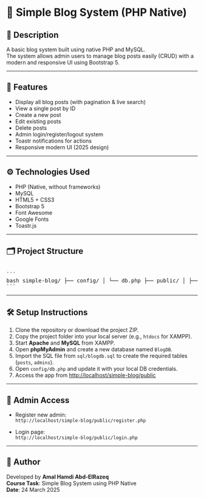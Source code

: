 # 📝 Simple Blog System (PHP Native)

## 📌 Description
A basic blog system built using native PHP and MySQL.  
The system allows admin users to manage blog posts easily (CRUD) with a modern and responsive UI using Bootstrap 5.

---

## 🚀 Features
- Display all blog posts (with pagination & live search)
- View a single post by ID
- Create a new post
- Edit existing posts
- Delete posts
- Admin login/register/logout system
- Toastr notifications for actions
- Responsive modern UI (2025 design)

---

## ⚙️ Technologies Used
- PHP (Native, without frameworks)
- MySQL
- HTML5 + CSS3
- Bootstrap 5
- Font Awesome
- Google Fonts
- Toastr.js

---

## 🗂️ Project Structure

<pre> 
```
bash simple-blog/ ├── config/ │ └── db.php ├── public/ │ ├── index.php │ ├── create.php │ ├── edit.php │ ├── delete.php │ ├── show.php │ ├── login.php │ ├── register.php │ ├── logout.php │ └── favicon.ico ├── sql/ │ └── blogdb.sql ├── style.css (optional) └── README.md 
``` 
</pre>


---

## 🛠️ Setup Instructions

1. Clone the repository or download the project ZIP.
2. Copy the project folder into your local server (e.g., `htdocs` for XAMPP).
3. Start **Apache** and **MySQL** from XAMPP.
4. Open **phpMyAdmin** and create a new database named `BlogDB`.
5. Import the SQL file from `sql/blogdb.sql` to create the required tables (`posts`, `admins`).
6. Open `config/db.php` and update it with your local DB credentials.
7. Access the app from [http://localhost/simple-blog/public](http://localhost/simple-blog/public)

---

## 👤 Admin Access

- Register new admin:  
  `http://localhost/simple-blog/public/register.php`

- Login page:  
  `http://localhost/simple-blog/public/login.php`

---

## 📄 Author

Developed by **Amal Hamdi Abd-ElRazeq**  
**Course Task**: Simple Blog System using PHP Native  
**Date**: 24 March 2025
